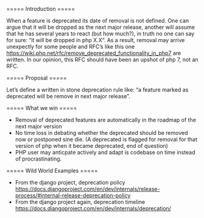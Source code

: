 ===== Introduction =====

When a feature is deprecated its date of removal is not defined.
One can argue that it will be dropped as the next major release, another will assume that he has several years to
react (but how much?), in truth no one can say for sure: “it will be dropped in php X.X“. As a result, removal may arrive unexpectly for some people and  RFC’s like this one
https://wiki.php.net/rfc/remove_deprecated_functionality_in_php7 are written. In our opinion, this  RFC should have been an upshot of php 7, not an RFC.


===== Proposal =====

Let’s define  a written in stone deprecation rule like: “a feature marked as deprecated will be remove in next major release”.

===== What we win =====

* Removal of deprecated features are automatically in the roadmap of the next major version
* No time loss in debating whether the deprecated should be removed now or postponed sine die. (A deprecated is flagged for removal for that version of php when it became deprecated, end of question)
* PHP user may anticpate actively and adapt is codebase on time instead of procrastinating.


===== Wild World Examples =====

* From the django project, deprecation policy https://docs.djangoproject.com/en/dev/internals/release-process/#internal-release-deprecation-policy
* From the django project again, deprecation timeline https://docs.djangoproject.com/en/dev/internals/deprecation/
